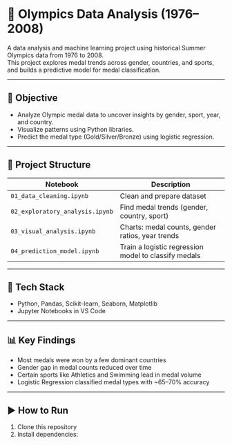 # 🏅 Olympics Data Analysis (1976–2008)

A data analysis and machine learning project using historical Summer Olympics data from 1976 to 2008.  
This project explores medal trends across gender, countries, and sports, and builds a predictive model for medal classification.

---

## 🎯 Objective

- Analyze Olympic medal data to uncover insights by gender, sport, year, and country.
- Visualize patterns using Python libraries.
- Predict the medal type (Gold/Silver/Bronze) using logistic regression.

---

## 📁 Project Structure

| Notebook | Description |
|----------|-------------|
| `01_data_cleaning.ipynb` | Clean and prepare dataset |
| `02_exploratory_analysis.ipynb` | Find medal trends (gender, country, sport) |
| `03_visual_analysis.ipynb` | Charts: medal counts, gender ratios, year trends |
| `04_prediction_model.ipynb` | Train a logistic regression model to classify medals |

---

## 🧠 Tech Stack

- Python, Pandas, Scikit-learn, Seaborn, Matplotlib
- Jupyter Notebooks in VS Code

---

## 📊 Key Findings

- Most medals were won by a few dominant countries
- Gender gap in medal counts reduced over time
- Certain sports like Athletics and Swimming lead in medal volume
- Logistic Regression classified medal types with ~65–70% accuracy

---

## ▶️ How to Run

1. Clone this repository
2. Install dependencies:

